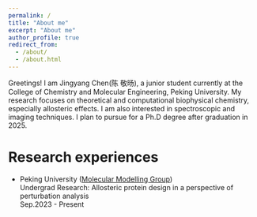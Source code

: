 ```yaml
---
permalink: /
title: "About me"
excerpt: "About me"
author_profile: true
redirect_from: 
  - /about/
  - /about.html
---
```


Greetings! I am Jingyang Chen(陈 敬旸), a junior student currently at the College of Chemistry and Molecular Engineering, Peking University. My research focuses on theoretical and computational biophysical chemistry, especially allosteric effects. I am also interested in spectroscopic and imaging techniques. I plan to pursue for a Ph.D degree after graduation in 2025.

Research experiences
======
- Peking University ([Molecular Modelling Group](https://www.chem.pku.edu.cn/liuzhirong/en/))<br/>
Undergrad Research: Allosteric protein design in a perspective of perturbation analysis<br/>
Sep.2023 - Present
